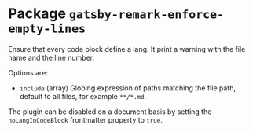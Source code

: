 
# Package `gatsby-remark-enforce-empty-lines`

Ensure that every code block define a lang. It print a warning with the file name and the line number.

Options are:

* `include` (array)
  Globing expression of paths matching the file path, default to all files, for example `**/*.md`.

The plugin can be disabled on a document basis by setting the `noLangInCodeBlock` frontmatter property to `true`.
